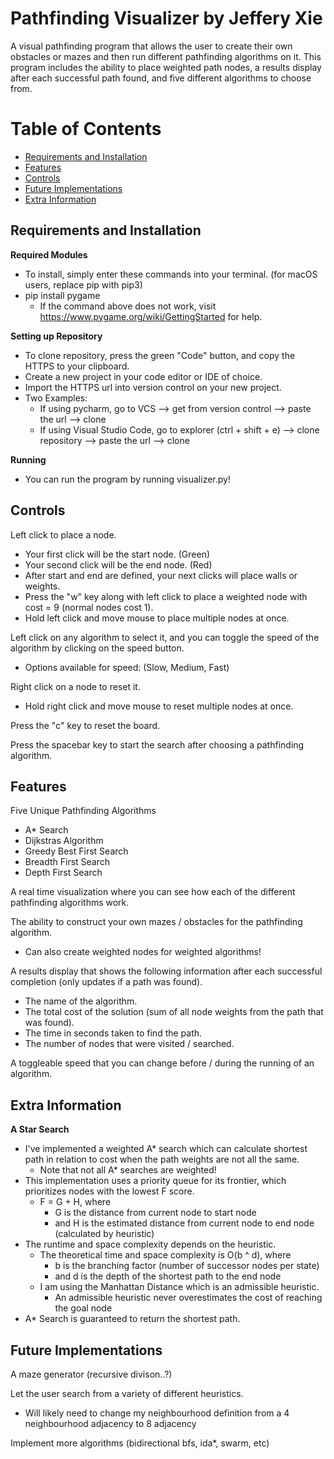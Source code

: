 # Pathfinding Visualizer by Jeffery Xie
A visual pathfinding program that allows the user to create their own obstacles or mazes and then run different pathfinding algorithms on it. This program includes the ability to place weighted path nodes, a results display after each successful path found, and five different algorithms to choose from.

# Table of Contents
* [Requirements and Installation](#req)
* [Features](#features)
* [Controls](#controls)
* [Future Implementations](#future)
* [Extra Information](#extra)

## Requirements and Installation <a name="req"></a>
**Required Modules**
* To install, simply enter these commands into your terminal. (for macOS users, replace pip with pip3)
* pip install pygame
  * If the command above does not work, visit https://www.pygame.org/wiki/GettingStarted for help.

**Setting up Repository**
* To clone repository, press the green "Code" button, and copy the HTTPS to your clipboard.
* Create a new project in your code editor or IDE of choice.
* Import the HTTPS url into version control on your new project.
* Two Examples:
  * If using pycharm, go to VCS --> get from version control --> paste the url --> clone
  * If using Visual Studio Code, go to explorer (ctrl + shift + e) --> clone repository --> paste the url --> clone

**Running**
* You can run the program by running visualizer.py!

## Controls <a name="controls"></a>
Left click to place a node.
   * Your first click will be the start node. (Green)
   * Your second click will be the end node. (Red)
   * After start and end are defined, your next clicks will place walls or weights.
   * Press the "w" key along with left click to place a weighted node with cost = 9 (normal nodes cost 1).
   * Hold left click and move mouse to place multiple nodes at once.
  
Left click on any algorithm to select it, and you can toggle the speed of the algorithm by clicking on the speed button.
  * Options available for speed: (Slow, Medium, Fast)
   
Right click on a node to reset it.
   * Hold right click and move mouse to reset multiple nodes at once.

Press the "c" key to reset the board.

Press the spacebar key to start the search after choosing a pathfinding algorithm.

## Features <a name="features"></a>
Five Unique Pathfinding Algorithms
   * A* Search 
   * Dijkstras Algorithm 
   * Greedy Best First Search 
   * Breadth First Search 
   * Depth First Search 

A real time visualization where you can see how each of the different pathfinding algorithms work.

The ability to construct your own mazes / obstacles for the pathfinding algorithm.
  * Can also create weighted nodes for weighted algorithms!

A results display that shows the following information after each successful completion (only updates if a path was found).
  * The name of the algorithm.
  * The total cost of the solution (sum of all node weights from the path that was found).
  * The time in seconds taken to find the path.
  * The number of nodes that were visited / searched.

A toggleable speed that you can change before / during the running of an algorithm.

## Extra Information <a name="extra"></a>
**A Star Search**
* I've implemented a weighted A* search which can calculate shortest path in relation to cost when the path weights are not all the same. 
  * Note that not all A* searches are weighted!
* This implementation uses a priority queue for its frontier, which prioritizes nodes with the lowest F score.
  * F = G + H, where
    * G is the distance from current node to start node
    * and H is the estimated distance from current node to end node (calculated by heuristic)
* The runtime and space complexity depends on the heuristic.
  * The theoretical time and space complexity is O(b ^ d), where
    * b is the branching factor (number of successor nodes per state)
    * and d is the depth of the shortest path to the end node
  * I am using the Manhattan Distance which is an admissible heuristic. 
    * An admissible heuristic never overestimates the cost of reaching the goal node
* A* Search is guaranteed to return the shortest path.


## Future Implementations <a name="future"></a>
A maze generator (recursive divison..?)

Let the user search from a variety of different heuristics.
  * Will likely need to change my neighbourhood definition from a 4 neighbourhood adjacency to 8 adjacency

Implement more algorithms (bidirectional bfs, ida*, swarm, etc)
